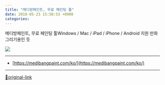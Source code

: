 ```yaml
---
title: "메디방페인트, 무료 페인팅 툴"
date: 2018-05-23 15:58:53 +0900
categories: 
---
```

  

메디방페인트, 무료 페인팅 툴Windows / Mac / iPad / iPhone / Android 지원
만화그리기용인 듯  
  
![](https://medibangpaint.com/wp-content/themes/cloudalpaca.com/images/top/medichan_2.gif)





***
+ [https://medibangpaint.com/ko/](https://medibangpaint.com/ko/)


***
[🔗original-link](http://www.mins01.com/mh/tech/read/1165)